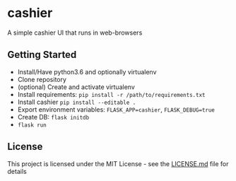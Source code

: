 # cashier
A simple cashier UI that runs in web-browsers

## Getting Started

- Install/Have python3.6 and optionally virtualenv
- Clone repository
- (optional) Create and activate virtualenv
- Install requirements: ```pip install -r /path/to/requirements.txt```
- Install cashier ```pip install --editable .```
- Export environment variables: ```FLASK_APP=cashier```, ```FLASK_DEBUG=true```
- Create DB: ```flask initdb```
- ```flask run```

## License

This project is licensed under the MIT License - see the [LICENSE.md](LICENSE.md) file for details
